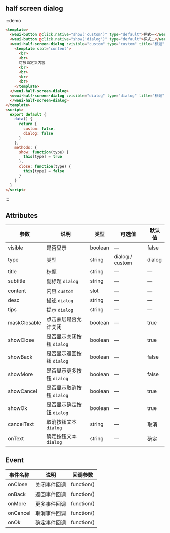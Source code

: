 ## half screen dialog

:::demo

```html
<template>
  <weui-button @click.native="show('custom')" type="default">样式一</weui-button>
  <weui-button @click.native="show('dialog')" type="default">样式二</weui-button>
  <weui-half-screen-dialog :visible="custom" type="custom" title="标题" @onClose="close('custom')">
    <template slot="content">
      <br>
      <br>
      可放自定义内容
      <br>
      <br>
      <br>
      <br>
    </template>
  </weui-half-screen-dialog>
  <weui-half-screen-dialog :visible="dialog" type="dialog" title="标题" subtitle="标题" desc="辅助描述内容，可根据实际需要安排" tips="辅助提示内容，可根据实际需要安排" :showMore="true" cancelText="辅助操作" okText="主操作" @onClose="close('dialog')">
  </weui-half-screen-dialog>
</template>
<script>
  export default {
    data() {
      return {
        custom: false,
        dialog: false
      }
    },
    methods: {
      show: function(type) {
        this[type] = true
      },
      close: function(type) {
        this[type] = false
      }
    }
  }
</script>
```

:::

## Attributes

| 参数         | 说明                      | 类型    | 可选值          | 默认值 |
| ------------ | ------------------------- | ------- | --------------- | ------ |
| visible      | 是否显示                  | boolean | —               | false  |
| type         | 类型                      | string  | dialog / custom | dialog |
| title        | 标题                      | string  | —               | —      |
| subtitle     | 副标题 `dialog`           | string  | —               | —      |
| content      | 内容 `custom`             | slot    | —               | —      |
| desc         | 描述 `dialog`             | string  | —               | —      |
| tips         | 提示 `dialog`             | string  | —               | —      |
| maskClosable | 点击蒙层是否允许关闭      | boolean | —               | true   |
| showClose    | 是否显示关闭按钮 `dialog` | boolean | —               | true   |
| showBack     | 是否显示返回按钮 `dialog` | boolean | —               | false  |
| showMore     | 是否显示更多按钮 `dialog` | boolean | —               | false  |
| showCancel   | 是否显示取消按钮 `dialog` | boolean | —               | true   |
| showOk       | 是否显示确定按钮 `dialog` | boolean | —               | true   |
| cancelText   | 取消按钮文本 `dialog`     | string  | —               | 取消   |
| onText       | 确定按钮文本 `dialog`     | string  | —               | 确定   |

## Event

| 事件名称 | 说明         | 回调参数   |
| -------- | ------------ | ---------- |
| onClose  | 关闭事件回调 | function() |
| onBack   | 返回事件回调 | function() |
| onMore   | 更多事件回调 | function() |
| onCancel | 取消事件回调 | function() |
| onOk     | 确定事件回调 | function() |